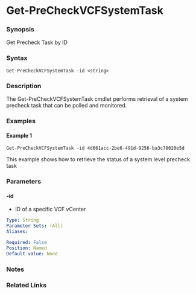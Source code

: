 # Get-PreCheckVCFSystemTask

### Synopsis
Get Precheck Task by ID

### Syntax
```
Get-PreCheckVCFSystemTask -id <string>
```

### Description
The Get-PreCheckVCFSystemTask cmdlet performs retrieval of a system precheck task that can be polled and monitored.

### Examples
#### Example 1
```
Get-PreCheckVCFSystemTask -id 4d661acc-2be6-491d-9256-ba3c78020e5d
```
This example shows how to retrieve the status of a system level precheck task

### Parameters

#### -id
- ID of a specific VCF vCenter

```yaml
Type: String
Parameter Sets: (All)
Aliases:

Required: False
Position: Named
Default value: None
```

### Notes

### Related Links
